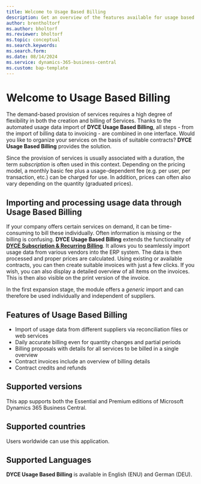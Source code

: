 ```yaml
---
title: Welcome to Usage Based Billing 
description: Get an overview of the features available for usage based billing.
author: brentholtorf
ms.author: bholtorf
ms.reviewer: bholtorf
ms.topic: conceptual
ms.search.keywords: 
ms.search.form: 
ms.date: 08/14/2024
ms.service: dynamics-365-business-central
ms.custom: bap-template
---
```


# Welcome to Usage Based Billing

The demand-based provision of services requires a high degree of flexibility in both the creation and billing of Services. Thanks to the automated usage data import of **DYCE Usage Based Billing**, all steps - from the import of billing data to invoicing - are combined in one interface. Would you like to organize your services on the basis of suitable contracts? **DYCE Usage Based Billing** provides the solution.

Since the provision of services is usually associated with a duration, the term *subscription* is often used in this context. Depending on the pricing model, a monthly basic fee plus a usage-dependent fee (e.g. per user, per transaction, etc.) can be charged for use. In addition, prices can often also vary depending on the quantity (graduated prices).


## Importing and processing usage data through Usage Based Billing
If your company offers certain services on demand, it can be time-consuming to bill these individually. Often information is missing or the billing is confusing. **DYCE Usage Based Billing** extends the functionality of **[DYCE Subscription & Recurring Billing](/docs/srb/welcome.md)**. It allows you to seamlessly import usage data from various vendors into the ERP system. The data is then processed and proper prices are calculated. Using existing or available contracts, you can then create suitable invoices with just a few clicks. If you wish, you can also display a detailed overview of all items on the invoices. This is then also visible on the print version of the invoice.

In the first expansion stage, the module offers a *generic* import and can therefore be used individually and independent of suppliers.


## Features of Usage Based Billing
* Import of usage data from different suppliers via reconciliation files or web services
* Daily accurate billing even for quantity changes and partial periods
* Billing proposals with details for all services to be billed in a single overview
* Contract invoices include an overview of billing details
* Contract credits and refunds


## Supported versions
This app supports both the Essential and Premium editions of Microsoft Dynamics 365 Business Central.


## Supported countries
Users worldwide can use this application.


## Supported Languages
**DYCE Usage Based Billing** is available in English (ENU) and German (DEU).